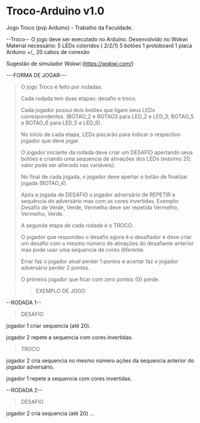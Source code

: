 # Troco-Arduino v1.0
Jogo Troco (pvp Arduino) - Trabalho da Faculdade.

--Troco--
O jogo deve ser executado no Arduino.
Desenvolvido no Wokwi
Material necessário:
5 LEDs coloridos ( 2/2/1)
5 botões 
1 protoboard
1 placa Arduino
+/_ 20 cabos de conexão

Sugestão de simulador Wokwi (https://wokwi.com/)

 ---FORMA DE JOGAR---

> O jogo Troco é feito por rodadas.
> 
> Cada rodada tem duas etapas: desafio e troco.
> 
> Cada jogador possui dois botões que ligam seus LEDs correspondentes. (BOTAO_2 e BOTAO3 para LED_2 e LED_3; BOTAO_5 e BOTAO_6 para LED_5 e LED_6).
> 
> No início de cada etapa, LEDs piscarão para indicar o respectivo jogador que deve jogar.
> 
> O jogador iniciante da rodada deve criar um DESAFIO apertando seus botões e criando uma sequencia de ativações dos LEDs (máximo 20; valor pode ser alterado nas variáveis).
> 
> No final de cada jogada, o jogador deve apertar o botão de finalizar jogada (BOTAO_4).
> 
> Após a jogada de DESAFIO o jogador adversário de REPETIR a sequência do adversário mas com as cores invertidas. Exemplo: Desafio de Verde, Verde, Vermelho deve ser repetida Vermelho, Vermelho, Verde.
> 
> A segunda etapa de cada rodada é o TROCO. 
> 
> O jogador que respondeu o desafio agora é o desafiador e deve criar um desafio com o mesmo número de ativações do desafiante anterior mas pode usar uma sequencia de cores diferente.
> 
> Errar faz o jogador atual perder 1 pontos e acertar faz o jogador adversário perder 2 pontos. 
> 
> O primeiro jogador que ficar com zero pontos (0) perde.

  >>  EXEMPLO DE JOGO 

--RODADA 1--

>DESAFIO
>
jogador 1 criar sequencia (até 20).

jogador 2 repete a sequencia com cores invertidas.

>TROCO
>
jogador 2 cria sequencia no mesmo número ações da sequencia anterior do jogador adversário.

jogador 1 repete a sequencia com cores invertidas.

--RODADA 2--

>DESAFIO
>
jogador 2 cria sequencia (até 20)
...
